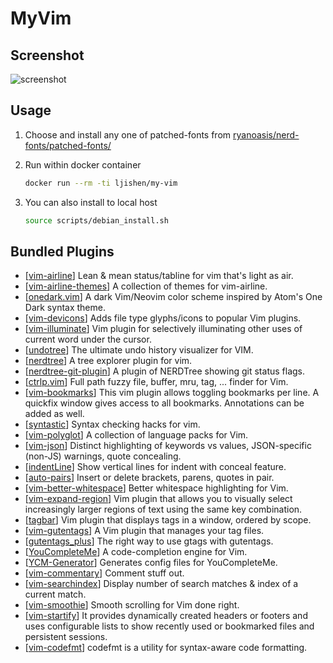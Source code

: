 # MyVim

## Screenshot

![screenshot](https://user-images.githubusercontent.com/468515/71551293-d3004700-2998-11ea-8b9b-54cb4f062966.png)


## Usage

1. Choose and install any one of patched-fonts from [ryanoasis/nerd-fonts/patched-fonts/](https://github.com/ryanoasis/nerd-fonts/tree/master/patched-fonts)

2. Run within docker container
   ```bash
   docker run --rm -ti ljishen/my-vim
   ```

3. You can also install to local host
   ```bash
   source scripts/debian_install.sh
   ```


## Bundled Plugins

- [[vim-airline](https://github.com/vim-airline/vim-airline)] Lean & mean status/tabline for vim that's light as air.
- [[vim-airline-themes](https://github.com/vim-airline/vim-airline-themes)] A collection of themes for vim-airline.
- [[onedark.vim](https://github.com/joshdick/onedark.vim)] A dark Vim/Neovim color scheme inspired by Atom's One Dark syntax theme.
- [[vim-devicons](https://github.com/ryanoasis/vim-devicons)] Adds file type glyphs/icons to popular Vim plugins.
- [[vim-illuminate](https://github.com/RRethy/vim-illuminate)] Vim plugin for selectively illuminating other uses of current word under the cursor.
- [[undotree](https://github.com/mbbill/undotree)] The ultimate undo history visualizer for VIM.
- [[nerdtree](https://github.com/scrooloose/nerdtree)] A tree explorer plugin for vim.
- [[nerdtree-git-plugin](https://github.com/Xuyuanp/nerdtree-git-plugin)] A plugin of NERDTree showing git status flags.
- [[ctrlp.vim](https://github.com/ctrlpvim/ctrlp.vim)] Full path fuzzy file, buffer, mru, tag, ... finder for Vim.
- [[vim-bookmarks](https://github.com/MattesGroeger/vim-bookmarks)] This vim plugin allows toggling bookmarks per line. A quickfix window gives access to all bookmarks. Annotations can be added as well.
- [[syntastic](https://github.com/vim-syntastic/syntastic)] Syntax checking hacks for vim.
- [[vim-polyglot](https://github.com/sheerun/vim-polyglot)] A collection of language packs for Vim.
- [[vim-json](https://github.com/elzr/vim-json)] Distinct highlighting of keywords vs values, JSON-specific (non-JS) warnings, quote concealing.
- [[indentLine](https://github.com/Yggdroot/indentLine)] Show vertical lines for indent with conceal feature.
- [[auto-pairs](https://github.com/jiangmiao/auto-pairs)] Insert or delete brackets, parens, quotes in pair.
- [[vim-better-whitespace](https://github.com/ntpeters/vim-better-whitespace)] Better whitespace highlighting for Vim.
- [[vim-expand-region](https://github.com/terryma/vim-expand-region)] Vim plugin that allows you to visually select increasingly larger regions of text using the same key combination.
- [[tagbar](https://github.com/majutsushi/tagbar)] Vim plugin that displays tags in a window, ordered by scope.
- [[vim-gutentags](https://github.com/ludovicchabant/vim-gutentags)] A Vim plugin that manages your tag files.
- [[gutentags_plus](https://github.com/skywind3000/gutentags_plus)] The right way to use gtags with gutentags.
- [[YouCompleteMe](https://github.com/Valloric/YouCompleteMe)] A code-completion engine for Vim.
- [[YCM-Generator](https://github.com/rdnetto/YCM-Generator)] Generates config files for YouCompleteMe.
- [[vim-commentary](https://github.com/tpope/vim-commentary)] Comment stuff out.
- [[vim-searchindex](https://github.com/google/vim-searchindex)] Display number of search matches & index of a current match.
- [[vim-smoothie](https://github.com/psliwka/vim-smoothie)] Smooth scrolling for Vim done right.
- [[vim-startify](https://github.com/mhinz/vim-startify)] It provides dynamically created headers or footers and uses configurable lists to show recently used or bookmarked files and persistent sessions.
- [[vim-codefmt](https://github.com/google/vim-codefmt)] codefmt is a utility for syntax-aware code formatting.
